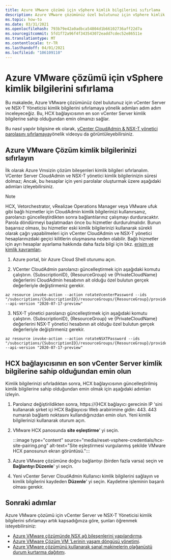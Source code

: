 ```yaml
---
title: Azure VMware çözümü için vSphere kimlik bilgilerini sıfırlama
description: Azure VMware çözümünüz özel bulutunuz için vSphere kimlik bilgilerini sıfırlamayı ve HCX bağlayıcısının en son vSphere kimlik bilgilerine sahip olduğundan emin olun.
ms.topic: how-to
ms.date: 03/31/2021
ms.openlocfilehash: 793b79e42a0adbca54804d1b66102736aff22d7a
ms.sourcegitcommit: 5fd1f72a96f4f343543072eadd7cdec52e86511e
ms.translationtype: MT
ms.contentlocale: tr-TR
ms.lasthandoff: 04/01/2021
ms.locfileid: "106109110"
---
```

# <a name="reset-vsphere-credentials-for-azure-vmware-solution"></a>Azure VMware çözümü için vSphere kimlik bilgilerini sıfırlama

Bu makalede, Azure VMware çözümünüz özel bulutunuz için vCenter Server ve NSX-T Yöneticisi kimlik bilgilerini sıfırlamaya yönelik adımları adım adım inceleyeceğiz. Bu, HCX bağlayıcısının en son vCenter Server kimlik bilgilerine sahip olduğundan emin olmanızı sağlar.

Bu nasıl yapılır bilgisine ek olarak, [vCenter CloudAdmin & NSX-T yönetici parolasını sıfırlamaya](https://youtu.be/cK1qY3knj88)yönelik videoyu da görüntüleyebilirsiniz.

## <a name="reset-your-azure-vmware-solution-credentials"></a>Azure VMware Çözüm kimlik bilgilerinizi sıfırlayın

 İlk olarak Azure Vmsizin çözüm bileşenleri kimlik bilgileri sıfırlanalım. VCenter Server CloudAdmin ve NSX-T yönetici kimlik bilgilerinizin süresi dolmaz; Ancak, bu hesaplar için yeni parolalar oluşturmak üzere aşağıdaki adımları izleyebilirsiniz.

> [!NOTE]
> HCX, Vetorchestrator, vRealizae Operations Manager veya VMware ufuk gibi bağlı hizmetler için CloudAdmin kimlik bilgilerinizi kullanırsanız, parolanızı güncelleştirdikten sonra bağlantılarınız çalışmayı durduracaktır.  Parola döndürmeyi başlatmadan önce bu hizmetler durdurulmalıdır.  Bunun başarısız olması, bu hizmetler eski kimlik bilgilerinizi kullanarak sürekli olarak çağrı yapabilmeleri için vCenter CloudAdmin ve NSX-T yönetici hesaplarınızdaki geçici kilitlerin oluşmasına neden olabilir.  Bağlı hizmetler için ayrı hesaplar ayarlama hakkında daha fazla bilgi için bkz. [erişim ve kimlik kavramları](https://docs.microsoft.com/azure/azure-vmware/concepts-identity).

1. Azure portal, bir Azure Cloud Shell oturumu açın.

2. VCenter CloudAdmin parolanızı güncelleştirmek için aşağıdaki komutu çalıştırın.  {SubscriptionID}, {ResourceGroup} ve {PrivateCloudName} değerlerini CloudAdmin hesabının ait olduğu özel bulutun gerçek değerleriyle değiştirmeniz gerekir.

```
az resource invoke-action --action rotateVcenterPassword --ids "/subscriptions/{SubscriptionID}/resourceGroups/{ResourceGroup}/providers/Microsoft.AVS/privateClouds/{PrivateCloudName}" --api-version "2020-07-17-preview"
```
          
3. NSX-T yönetici parolanızı güncelleştirmek için aşağıdaki komutu çalıştırın. {SubscriptionID}, {ResourceGroup} ve {PrivateCloudName} değerlerini NSX-T yönetici hesabının ait olduğu özel bulutun gerçek değerleriyle değiştirmeniz gerekir.

```
az resource invoke-action --action rotateNSXTPassword --ids "/subscriptions/{SubscriptionID}/resourceGroups/{ResourceGroup}/providers/Microsoft.AVS/privateClouds/{PrivateCloudName}" --api-version "2020-07-17-preview"
```

## <a name="ensure-the-hcx-connector-has-your-latest-vcenter-server-credentials"></a>HCX bağlayıcısının en son vCenter Server kimlik bilgilerine sahip olduğundan emin olun

Kimlik bilgilerinizi sıfırladıktan sonra, HCX bağlayıcısının güncelleştirilmiş kimlik bilgilerine sahip olduğundan emin olmak için aşağıdaki adımları izleyin.

1. Parolanız değiştirildikten sonra, https://{HCX bağlayıcı gerecinin IP 'sini kullanarak şirket içi HCX Bağlayıcısı Web arabirimine gidin: 443. 443 numaralı bağlantı noktasını kullandığınızdan emin olun. Yeni kimlik bilgilerinizi kullanarak oturum açın.

2. VMware HCX panosunda **site eşleştirme**' yi seçin.
    
    :::image type="content" source="media/reset-vsphere-credentials/hcx-site-pairing.png" alt-text="Site eşleştirmesi vurgulanmış şekilde VMware HCX panosunun ekran görüntüsü.":::
 
3. Azure VMware çözümüne doğru bağlantıyı (birden fazla varsa) seçin ve **Bağlantıyı Düzenle**' yi seçin.
 
4. Yeni vCenter Server CloudAdmin Kullanıcı kimlik bilgilerini sağlayın ve kimlik bilgilerini kaydeden **Düzenle**' yi seçin. Kaydetme işleminin başarılı olması gerekir.

## <a name="next-steps"></a>Sonraki adımlar

Azure VMware çözümü için vCenter Server ve NSX-T Yöneticisi kimlik bilgilerini sıfırlamayı artık kapsadığınıza göre, şunları öğrenmek isteyebilirsiniz:

- [Azure VMware çözümünde NSX ağ bileşenlerini yapılandırma](configure-nsx-network-components-azure-portal.md).
- [Azure VMware Çözüm VM 'Lerinin yaşam döngüsü yönetimi](lifecycle-management-of-azure-vmware-solution-vms.md).
- [Azure VMware çözümünü kullanarak sanal makinelerin olağanüstü durum kurtarma dağıtımı](disaster-recovery-for-virtual-machines.md).
